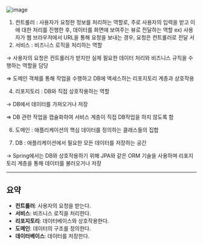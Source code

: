 # 
![image](https://github.com/user-attachments/assets/6bd9573f-0881-4793-99c3-35ef0e8ae852)

1. 컨트롤러
: 사용자가 요청한 정보를 처리하는 역할로, 주로 사용자의 입력을 받고 이에 대한 처리를 진행한 후, 데이터를 화면에 보여주는 뷰로 전달하는 역할
ex) 사용자가 웹 브라우저에서 URL을 통해 요청을 보내는 경우, 요청은  컨트롤러로 전달
서
2. 서비스
: 비즈니스 로직을 처리하는 역할

  → 사용자의 요청은 컨트롤러가 받지만 실제 필요한 데이터 처리와 비즈니스 규칙을 수행하는 역할을 담당

  ⇒ 도메인 객체를 통해 작업을 수행하고 DB에 액세스하는 리포지토리 계층과 상호작용

4. 리포지토리
: DB와 직접 상호작용하는 역할

  → DB에서 데이터를 가져오거나 저장

  ⇒ DB 관련 작업을 캡슐화하여 서비스 계층이 직접 DB작업을 하지 않도록 함

6. 도메인
: 애플리케이션의 핵심 데이터를 정의하는 클래스들의 집합

7. DB
: 애플리케이션에서 필요한 모든 데이터를 저장하는 공간

  → Spring에서는 DB와 상호작용하기 위해  JPA와 같은 ORM 기술을 사용하며 리포지토리 계층을 통해 데이터를 불러오거나 저장

---

## **요약**

- **컨트롤러**: 사용자의 요청을 받는다.
- **서비스**: 비즈니스 로직을 처리한다.
- **리포지토리**: 데이터베이스와 상호작용한다.
- **도메인**: 데이터의 구조를 정의한다.
- **데이터베이스**: 데이터를 저장한다.
